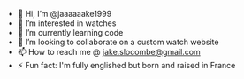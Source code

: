 - 👋 Hi, I’m @jaaaaaake1999
- 👀 I’m interested in watches
- 🌱 I’m currently learning code
- 💞️ I’m looking to collaborate on a custom watch website
- 📫 How to reach me @ jake.slocombe@gmail.com
- ⚡ Fun fact: I'm fully englished but born and raised in France

<!---
jaaaaaake1999/jaaaaaake1999 is a ✨ special ✨ repository because its `README.md` (this file) appears on your GitHub profile.
You can click the Preview link to take a look at your changes.
--->
